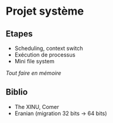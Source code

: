 # Projet système

## Etapes

- Scheduling, context switch
- Exécution de processus 
- Mini file system

*Tout faire en mémoire*

## Biblio

- The XINU, Comer 	
- Eranian (migration 32 bits -> 64 bits)